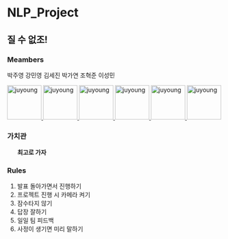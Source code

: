 # NLP_Project

## 질 수 없조!

### Meambers

박주영 강민영 김세진 박가연 조혁준 이성민

<a href = "https://github.com/Juyoung4">
  <img src="https://avatars.githubusercontent.com/u/47167335?s=400&u=e1c1bb39470956b96c192da2cff48b480780e51a&v=4" alt="juyoung" width="80" style="max-width:100%" />
</a>

<a href = "https://github.com/jinjukang67">
  <img src="https://avatars.githubusercontent.com/u/75985245?v=4" alt="juyoung" width="80" style="max-width:100%" />
</a>

<a href = "https://github.com/sejin-k">
  <img src="https://avatars.githubusercontent.com/u/48510236?v=4" alt="juyoung" width="80" style="max-width:100%" />
</a>

<a href = "https://github.com/gayeon603">
  <img src="https://avatars.githubusercontent.com/u/54408222?v=4" alt="juyoung" width="80" style="max-width:100%" />
</a>

<a href = "https://github.com/ggoggori">
  <img src="https://avatars.githubusercontent.com/u/26568363?v=4" alt="juyoung" width="80" style="max-width:100%" />
</a>

<a href = "https://github.com/SeongMin2">
  <img src="https://avatars.githubusercontent.com/u/71319159?v=4" alt="juyoung" width="80" style="max-width:100%" />
</a>

</br>

### 가치관

&nbsp; &nbsp; &nbsp; **최고로 가자**

### Rules

1. 발표 돌아가면서 진행하기
2. 프로젝트 진행 시 카메라 켜기
3. 잠수타지 않기
4. 답장 잘하기
5. 일일 팀 피드백
6. 사정이 생기면 미리 말하기